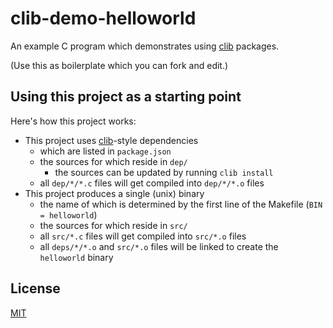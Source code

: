 # clib-demo-helloworld
An example C program which demonstrates using [clib](https://github.com/clibs/clib) packages.

(Use this as boilerplate which you can fork and edit.)

## Using this project as a starting point

Here's how this project works:

* This project uses [clib](https://github.com/clibs/clib)-style dependencies
  * which are listed in `package.json`
  * the sources for which reside in `dep/`
    * the sources can be updated by running `clib install`
  * all `dep/*/*.c` files will get compiled into `dep/*/*.o` files
* This project produces a single (unix) binary
  * the name of which is determined by the first line of the Makefile (`BIN = helloworld`)
  * the sources for which reside in `src/`
  * all `src/*.c` files will get compiled into `src/*.o` files
  * all `deps/*/*.o` and `src/*.o` files will be linked to create the `helloworld` binary

## License

[MIT](https://opensource.org/licenses/MIT)

